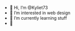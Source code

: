 - 👋 Hi, I’m @Kyliet73
- 👀 I’m interested in web design 
- 🌱 I’m currently learning stuff
- 💞️

<!---
Kyliet73/Kyliet73 is a ✨ special ✨ repository because its `README.md` (this file) appears on your GitHub profile.
You can click the Preview link to take a look at your changes.
--->
